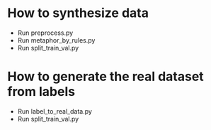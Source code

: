 # How to synthesize data
- Run preprocess.py
- Run metaphor_by_rules.py
- Run split_train_val.py

# How to generate the real dataset from labels
- Run label_to_real_data.py
- Run split_train_val.py

